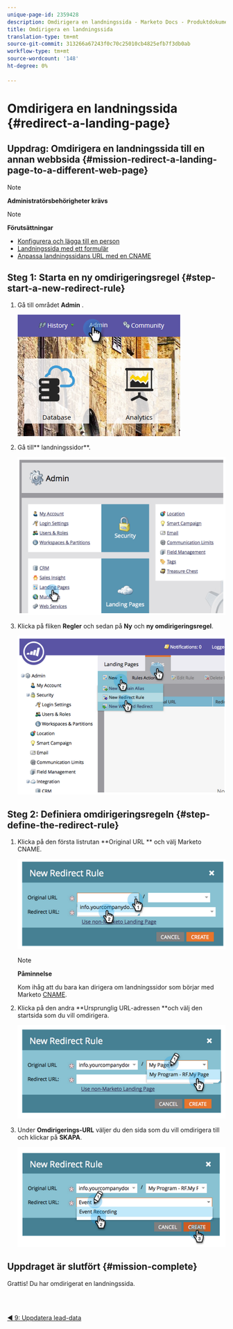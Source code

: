 ```yaml
---
unique-page-id: 2359428
description: Omdirigera en landningssida - Marketo Docs - Produktdokumentation
title: Omdirigera en landningssida
translation-type: tm+mt
source-git-commit: 313266a67243f0c70c25010cb4825efb7f3db0ab
workflow-type: tm+mt
source-wordcount: '148'
ht-degree: 0%

---
```



# Omdirigera en landningssida {#redirect-a-landing-page}

## Uppdrag: Omdirigera en landningssida till en annan webbsida {#mission-redirect-a-landing-page-to-a-different-web-page}

>[!NOTE]
>
>**Administratörsbehörigheter krävs**

>[!NOTE]
>
>**Förutsättningar**
>
>* [Konfigurera och lägga till en person](get-set-up-and-add-a-person.md)
>* [Landningssida med ett formulär](landing-page-with-a-form.md)
>* [Anpassa landningssidans URL med en CNAME](../../product-docs/demand-generation/landing-pages/landing-page-actions/customize-your-landing-page-urls-with-a-cname.md)

>



## Steg 1: Starta en ny omdirigeringsregel {#step-start-a-new-redirect-rule}

1. Gå till området **Admin** .

   ![](assets/admin.png)

1. Gå till** landningssidor**.

   ![](assets/image2014-9-24-13-3a28-3a43.png)

1. Klicka på fliken **Regler** och sedan på **Ny** och **ny omdirigeringsregel**.

   ![](assets/image2014-9-24-13-3a28-3a59.png)

## Steg 2: Definiera omdirigeringsregeln {#step-define-the-redirect-rule}

1. Klicka på den första listrutan **Original URL ** och välj Marketo CNAME.

   ![](assets/image2014-9-24-13-3a30-3a33.png)

   >[!NOTE]
   >
   >**Påminnelse**
   >
   >
   >Kom ihåg att du bara kan dirigera om landningssidor som börjar med Marketo [CNAME](../../product-docs/demand-generation/landing-pages/landing-page-actions/customize-your-landing-page-urls-with-a-cname.md).

1. Klicka på den andra **Ursprunglig URL-adressen **och välj den startsida som du vill omdirigera.

   ![](assets/image2014-9-24-13-3a30-3a50.png)

1. Under **Omdirigerings-URL** väljer du den sida som du vill omdirigera till och klickar på **SKAPA**.

   ![](assets/image2014-9-24-13-3a31-3a10.png)

## Uppdraget är slutfört {#mission-complete}

Grattis! Du har omdirigerat en landningssida.

<br> 

[◄ 9: Uppdatera lead-data](update-person-data.md)